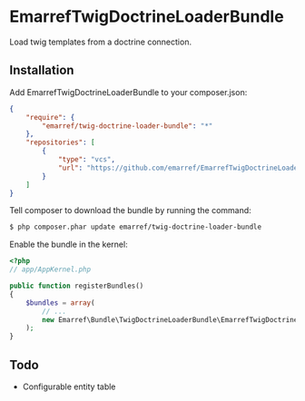 # EmarrefTwigDoctrineLoaderBundle

Load twig templates from a doctrine connection.

## Installation

Add EmarrefTwigDoctrineLoaderBundle to your composer.json:

```json
{
    "require": {
        "emarref/twig-doctrine-loader-bundle": "*"
    },
    "repositories": [
        {
            "type": "vcs",
            "url": "https://github.com/emarref/EmarrefTwigDoctrineLoaderBundle"
        }
    ]
}
```

Tell composer to download the bundle by running the command:

``` bash
$ php composer.phar update emarref/twig-doctrine-loader-bundle
```

Enable the bundle in the kernel:

```php
<?php
// app/AppKernel.php

public function registerBundles()
{
    $bundles = array(
        // ...
        new Emarref\Bundle\TwigDoctrineLoaderBundle\EmarrefTwigDoctrineLoaderBundle(),
    );
}
```

## Todo

- Configurable entity table
